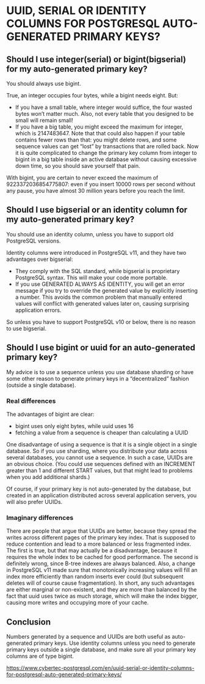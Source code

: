 # UUID, SERIAL OR IDENTITY COLUMNS FOR POSTGRESQL AUTO-GENERATED PRIMARY KEYS?

## Should I use integer(serial) or bigint(bigserial) for my auto-generated primary key?

You should always use bigint.

True, an integer occupies four bytes, while a bigint needs eight. But:

* If you have a small table, where integer would suffice, the four wasted bytes won’t matter much. Also, not every table that you designed to be small will remain small!
* If you have a big table, you might exceed the maximum for integer, which is 2147483647. Note that that could also happen if your table contains fewer rows than that: you might delete rows, and some sequence values can get “lost” by transactions that are rolled back.
Now it is quite complicated to change the primary key column from integer to bigint in a big table inside an active database without causing excessive down time, so you should save yourself that pain.

With bigint, you are certain to never exceed the maximum of 9223372036854775807: even if you insert 10000 rows per second without any pause, you have almost 30 million years before you reach the limit.

## Should I use bigserial or an identity column for my auto-generated primary key?

You should use an identity column, unless you have to support old PostgreSQL versions.

Identity columns were introduced in PostgreSQL v11, and they have two advantages over bigserial:

* They comply with the SQL standard, while bigserial is proprietary PostgreSQL syntax. This will make your code more portable.
* If you use GENERATED ALWAYS AS IDENTITY, you will get an error message if you try to override the generated value by explicitly inserting a number. This avoids the common problem that manually entered values will conflict with generated values later on, causing surprising application errors.

So unless you have to support PostgreSQL v10 or below, there is no reason to use bigserial.

## Should I use bigint or uuid for an auto-generated primary key?

My advice is to use a sequence unless you use database sharding or have some other reason to generate primary keys in a “decentralized” fashion (outside a single database).

### Real differences

The advantages of bigint are clear:

* bigint uses only eight bytes, while uuid uses 16
* fetching a value from a sequence is cheaper than calculating a UUID

One disadvantage of using a sequence is that it is a single object in a single database. So if you use sharding, where you distribute your data across several databases, you cannot use a sequence. In such a case, UUIDs are an obvious choice. (You could use sequences defined with an INCREMENT greater than 1 and different START values, but that might lead to problems when you add additional shards.)

Of course, if your primary key is not auto-generated by the database, but created in an application distributed across several application servers, you will also prefer UUIDs.

### Imaginary differences

There are people that argue that UUIDs are better, because they spread the writes across different pages of the primary key index. That is supposed to reduce contention and lead to a more balanced or less fragmented index. The first is true, but that may actually be a disadvantage, because it requires the whole index to be cached for good performance. The second is definitely wrong, since B-tree indexes are always balanced. Also, a change in PostgreSQL v11 made sure that monotonically increasing values will fill an index more efficiently than random inserts ever could (but subsequent deletes will of course cause fragmentation). In short, any such advantages are either marginal or non-existent, and they are more than balanced by the fact that uuid uses twice as much storage, which will make the index bigger, causing more writes and occupying more of your cache.

## Conclusion

Numbers generated by a sequence and UUIDs are both useful as auto-generated primary keys.
Use identity columns unless you need to generate primary keys outside a single database, and make sure all your primary key columns are of type bigint.

<https://www.cybertec-postgresql.com/en/uuid-serial-or-identity-columns-for-postgresql-auto-generated-primary-keys/>
